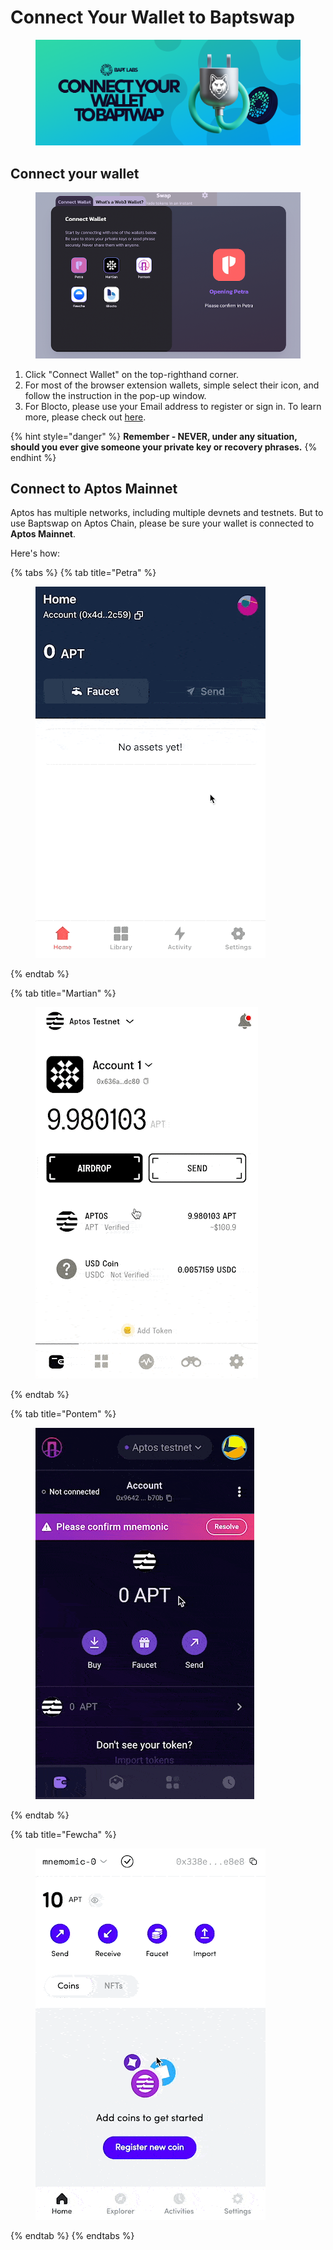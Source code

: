 # Connect Your Wallet to Baptswap

<figure><img src="../.gitbook/assets/image (22).png" alt=""><figcaption></figcaption></figure>

## Connect your wallet

<figure><img src="../.gitbook/assets/image (21).png" alt=""><figcaption></figcaption></figure>

1. Click "Connect Wallet" on the top-righthand corner.
2. For most of the browser extension wallets, simple select their icon, and follow the instruction in the pop-up window.
3. For Blocto, please use your Email address to register or sign in. To learn more, please check out [here](broken-reference).

{% hint style="danger" %}
**Remember - NEVER, under any situation, should you ever give someone your private key or recovery phrases.**
{% endhint %}

## **Connect to Aptos Mainnet**

Aptos has multiple networks, including multiple devnets and testnets. But to use Baptswap on Aptos Chain, please be sure your wallet is connected to **Aptos Mainnet**.&#x20;

Here's how:

{% tabs %}
{% tab title="Petra" %}
<figure><img src="../.gitbook/assets/aptos-network-switching-petra.gif" alt=""><figcaption></figcaption></figure>
{% endtab %}

{% tab title="Martian" %}
<figure><img src="../.gitbook/assets/m.gif" alt=""><figcaption></figcaption></figure>
{% endtab %}

{% tab title="Pontem" %}
<figure><img src="../.gitbook/assets/p.gif" alt=""><figcaption></figcaption></figure>
{% endtab %}

{% tab title="Fewcha" %}
<figure><img src="../.gitbook/assets/f.gif" alt=""><figcaption></figcaption></figure>
{% endtab %}
{% endtabs %}
